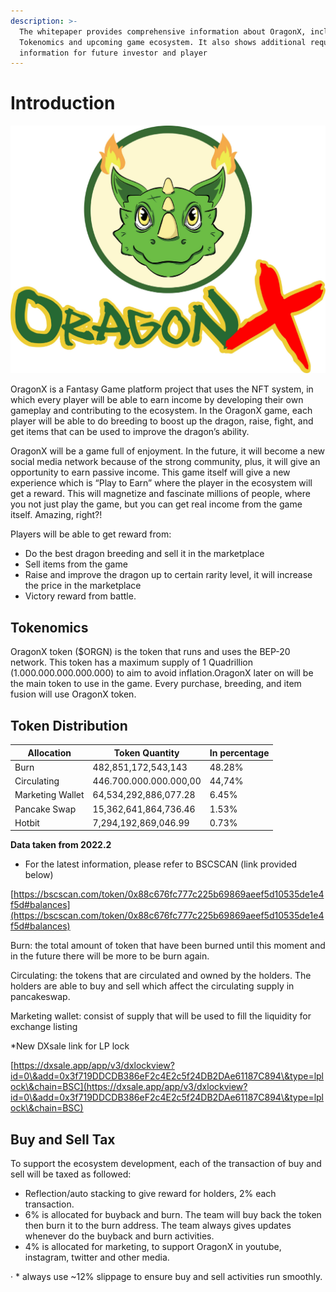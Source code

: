 ```yaml
---
description: >-
  The whitepaper provides comprehensive information about OragonX, including
  Tokenomics and upcoming game ecosystem. It also shows additional required
  information for future investor and player
---
```


# Introduction

![](.gitbook/assets/image.png)

OragonX is a Fantasy Game platform project that uses the NFT system, in which every player will be able to earn income  by developing their own gameplay and contributing to the ecosystem. In the OragonX game, each player will be able to do breeding to boost up the dragon, raise, fight, and get items that can be used to improve the dragon’s ability.

OragonX will be a game full of enjoyment. In the future, it will become a new social media network because of the strong community, plus, it will give an opportunity to earn passive income. This game itself will give a new experience which is “Play to Earn” where the player in the ecosystem will get a reward. This will magnetize and fascinate millions of people, where you not just play the game, but you can get real income from the game itself. Amazing, right?!

Players will be able to get reward from:

* Do the best dragon breeding and sell it in the marketplace
* Sell items from the game
* Raise and improve the dragon up to certain rarity level, it will increase the price in the marketplace
* Victory reward from battle. ​

## Tokenomics <a href="#tokenomics" id="tokenomics"></a>

OragonX token ($ORGN) is the token that runs and uses the BEP-20 network. This token has a maximum supply of 1 Quadrillion (1.000.000.000.000.000) to aim to avoid inflation.OragonX later on will be the main token to use in the game. Every purchase, breeding, and item fusion will use OragonX token.

## Token Distribution <a href="#token-distribution" id="token-distribution"></a>

| Allocation       | Token Quantity         | In percentage |
| ---------------- | ---------------------- | ------------- |
| Burn             | 482,851,172,543,143    | 48.28%        |
| Circulating      | 446.700.000.000.000,00 | 44,74%        |
| Marketing Wallet | 64,534,292,886,077.28  | 6.45%         |
| Pancake Swap     | 15,362,641,864,736.46  | 1.53%         |
| Hotbit           | 7,294,192,869,046.99   | 0.73%         |

**Data taken from 2022.2**&#x20;

* For the latest information, please refer to BSCSCAN (link provided below)

[https://bscscan.com/token/0x88c676fc777c225b69869aeef5d10535de1e4f5d#balances](https://bscscan.com/token/0x88c676fc777c225b69869aeef5d10535de1e4f5d#balances)​

Burn: the total amount of token that have been burned until this moment and in the future there will be more to be burn again.

Circulating: the tokens that are circulated and owned by the holders. The holders are able to buy and sell which affect the circulating supply in pancakeswap.

Marketing wallet: consist of supply that will be used to fill the liquidity for exchange listing&#x20;

\*New DXsale link for LP lock&#x20;

[https://dxsale.app/app/v3/dxlockview?id=0\&add=0x3f719DDCDB386eF2c4E2c5f24DB2DAe61187C894\&type=lplock\&chain=BSC](https://dxsale.app/app/v3/dxlockview?id=0\&add=0x3f719DDCDB386eF2c4E2c5f24DB2DAe61187C894\&type=lplock\&chain=BSC)

## Buy and Sell Tax <a href="#buy-and-sell-tax" id="buy-and-sell-tax"></a>

To support the ecosystem development, each of the transaction of buy and sell will be taxed as followed:

* Reflection/auto stacking to give reward for holders, 2% each transaction.
* 6% is allocated for buyback and burn. The team will buy back the token then burn it to the burn address. The team always gives updates whenever do the buyback and burn activities.
* 4% is allocated for marketing, to support OragonX in youtube, instagram, twitter and other media.

· \* always use \~12% slippage to ensure buy and sell activities run smoothly.


